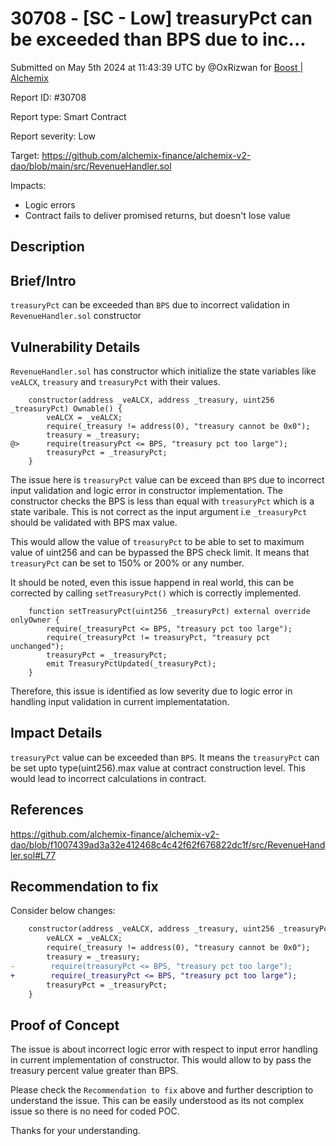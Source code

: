 # 30708 - \[SC - Low] treasuryPct can be exceeded than BPS due to inc...

Submitted on May 5th 2024 at 11:43:39 UTC by @OxRizwan for [Boost | Alchemix](https://immunefi.com/bounty/alchemix-boost/)

Report ID: #30708

Report type: Smart Contract

Report severity: Low

Target: https://github.com/alchemix-finance/alchemix-v2-dao/blob/main/src/RevenueHandler.sol

Impacts:

* Logic errors
* Contract fails to deliver promised returns, but doesn't lose value

## Description

## Brief/Intro

`treasuryPct` can be exceeded than `BPS` due to incorrect validation in `RevenueHandler.sol` constructor

## Vulnerability Details

`RevenueHandler.sol` has constructor which initialize the state variables like `veALCX`, `treasury` and `treasuryPct` with their values.

```solidity
    constructor(address _veALCX, address _treasury, uint256 _treasuryPct) Ownable() {
        veALCX = _veALCX;
        require(_treasury != address(0), "treasury cannot be 0x0");
        treasury = _treasury;
@>      require(treasuryPct <= BPS, "treasury pct too large");
        treasuryPct = _treasuryPct;
    }
```

The issue here is `treasuryPct` value can be exceed than `BPS` due to incorrect input validation and logic error in constructor implementation. The constructor checks the BPS is less than equal with `treasuryPct` which is a state varibale. This is not correct as the input argument i.e `_treasuryPct` should be validated with BPS max value.

This would allow the value of `treasuryPct` to be able to set to maximum value of uint256 and can be bypassed the BPS check limit. It means that `treasuryPct` can be set to 150% or 200% or any number.

It should be noted, even this issue happend in real world, this can be corrected by calling `setTreasuryPct()` which is correctly implemented.

```solidity
    function setTreasuryPct(uint256 _treasuryPct) external override onlyOwner {
        require(_treasuryPct <= BPS, "treasury pct too large");
        require(_treasuryPct != treasuryPct, "treasury pct unchanged");
        treasuryPct = _treasuryPct;
        emit TreasuryPctUpdated(_treasuryPct);
    }
```

Therefore, this issue is identified as low severity due to logic error in handling input validation in current implementatation.

## Impact Details

`treasuryPct` value can be exceeded than `BPS`. It means the `treasuryPct` can be set upto type(uint256).max value at contract construction level. This would lead to incorrect calculations in contract.

## References

https://github.com/alchemix-finance/alchemix-v2-dao/blob/f1007439ad3a32e412468c4c42f62f676822dc1f/src/RevenueHandler.sol#L77

## Recommendation to fix

Consider below changes:

```diff
    constructor(address _veALCX, address _treasury, uint256 _treasuryPct) Ownable() {
        veALCX = _veALCX;
        require(_treasury != address(0), "treasury cannot be 0x0");
        treasury = _treasury;
-        require(treasuryPct <= BPS, "treasury pct too large");
+        require(_treasuryPct <= BPS, "treasury pct too large");
        treasuryPct = _treasuryPct;
    }
```

## Proof of Concept

The issue is about incorrect logic error with respect to input error handling in current implementation of constructor. This would allow to by pass the treasury percent value greater than BPS.

Please check the `Recommendation to fix` above and further description to understand the issue. This can be easily understood as its not complex issue so there is no need for coded POC.

Thanks for your understanding.
